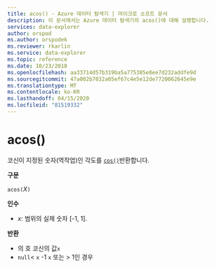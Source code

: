 ```yaml
---
title: acos() - Azure 데이터 탐색기 | 마이크로 소프트 문서
description: 이 문서에서는 Azure 데이터 탐색기의 acos()에 대해 설명합니다.
services: data-explorer
author: orspod
ms.author: orspodek
ms.reviewer: rkarlin
ms.service: data-explorer
ms.topic: reference
ms.date: 10/23/2018
ms.openlocfilehash: aa33714d57b319ba5a775385e8ee7d232addfe9d
ms.sourcegitcommit: 47a002b7032a05ef67c4e5e12de7720062645e9e
ms.translationtype: MT
ms.contentlocale: ko-KR
ms.lasthandoff: 04/15/2020
ms.locfileid: "81519332"
---
```

# <a name="acos"></a>acos()

코신이 지정된 숫자(역작업)인 각도를 [`cos()`](cosfunction.md)반환합니다.

**구문**

`acos(`*Ⅹ*`)`

**인수**

* *x*: 범위의 실제 숫자 [-1, 1].

**반환**

* 의 호 코신의 값`x`
* `null`< `x` -1 `x` 또는 > 1인 경우